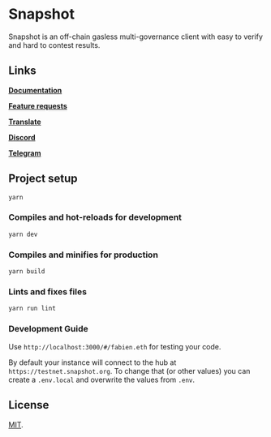 # Snapshot

Snapshot is an off-chain gasless multi-governance client with easy to verify and hard to contest results.

## Links

**[Documentation](https://docs.snapshot.org)**

**[Feature requests](https://features.snapshot.org/feature-requests)**

**[Translate](https://translate.snapshot.org)**

**[Discord](https://discord.snapshot.org)**

**[Telegram](https://telegram.snapshot.org)**

## Project setup

```
yarn
```

### Compiles and hot-reloads for development

```
yarn dev
```

### Compiles and minifies for production

```
yarn build
```

### Lints and fixes files

```
yarn run lint
```

### Development Guide

Use `http://localhost:3000/#/fabien.eth` for testing your code.

By default your instance will connect to the hub at `https://testnet.snapshot.org`. To change that (or other values) you can create a `.env.local` and overwrite the values from `.env`.

## License

[MIT](LICENSE).
